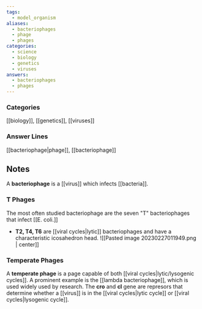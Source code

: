 ```yaml
---
tags:
  - model_organism
aliases:
  - bacteriophages
  - phage
  - phages
categories:
  - science
  - biology
  - genetics
  - viruses
answers:
  - bacteriophages
  - phages
---
```

### Categories
[[biology]], [[genetics]], [[viruses]]
### Answer Lines
[[bacteriophage|phage]], [[bacteriophage]]

## Notes
A **bacteriophage** is a [[virus]] which infects [[bacteria]].
### T Phages
The most often studied bacteriophage are the seven "T" bacteriophages that infect [[E. coli.]]
 - **T2, T4, T6** are [[viral cycles|lytic]] bacteriophages and have a characteristic icosahedron head.
![[Pasted image 20230227011949.png | center]]
### Temperate Phages
A **temperate phage** is a page capable of both [[viral cycles|lytic/lysogenic cycles]]. A prominent example is the [[lambda bacteriophage]], which is used widely used by research. The **cro** and **cl** gene are represors that determine whether  a [[virus]] is in the [[viral cycles|lytic cycle]] or [[viral cycles|lysogenic cycle]]. 